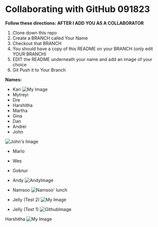 # Collaborating with GitHub 091823 


**Follow these directions: AFTER I ADD YOU AS A COLLABORATOR**

1. Clone down this repo 
2. Create a BRANCH called Your Name 
3. Checkout that BRANCH 
4. You should have a copy of this README on your BRANCH (only edit YOUR BRANCH) 
5. EDIT the README underneath your name and add an image of your choice 
6. Git Push it to Your Branch 

**Names:**

- Kari
![My Image](https://www.google.com/imgres?imgurl=https%3A%2F%2Fi0.wp.com%2Fthewokesalaryman.com%2Fwp-content%2Fuploads%2F2020%2F06%2FSSG_Data-Analyst_005.jpg%3Fresize%3D640%252C360%26ssl%3D1&tbnid=KTlg45YRMSbv7M&vet=12ahUKEwjBiubry7mBAxWBUTUKHap1AqIQMygBegQIARBa..i&imgrefurl=https%3A%2F%2Fthewokesalaryman.com%2F2020%2F06%2F15%2Fi-switched-careers-at-34-and-became-a-data-analyst-heres-how%2F&docid=SRM3ektQBW8xVM&w=640&h=360&q=data%20analyst%20frustrated&ved=2ahUKEwjBiubry7mBAxWBUTUKHap1AqIQMygBegQIARBa)
- Mytreyi
- Dre
- Harshitha
- Martha
- Gina
- Dan
- Andrei
- John

![John's Image](https://cdn2.picryl.com/photo/1889/12/31/vincent-van-gogh-olive-grove-google-art-project-487e76-1024.jpg)

- Marlo
- Wes
- Goknur
- Andy
![AndyImage](https://i.imgur.com/kFFi7.jpeg)
- Namsoo
![Namsoo' lunch](https://gomean.co.kr/wp-content/uploads/2023/07/gm-black-bean-sauce-noodle.jpg)
- Jelly (Test 2)
![My Image](https://files.cults3d.com/uploaders/17049402/illustration-file/b68b967b-21e5-4047-8980-c63e7f4bc123/main.png)

- Jelly (Test 1)
![GithubImage](https://res.cloudinary.com/practicaldev/image/fetch/s--2gpbN4za--/c_limit%2Cf_auto%2Cfl_progressive%2Cq_auto%2Cw_880/https://dev-to-uploads.s3.amazonaws.com/uploads/articles/yib9s4xsemw1yve260mm.jpeg)

Harshitha 
![My Image](https://s3-eu-west-1.amazonaws.com/blog-ecotree/blog/0001/01/ad46dbb447cd0e9a6aeecd64cc2bd332b0cbcb79.jpeg)
